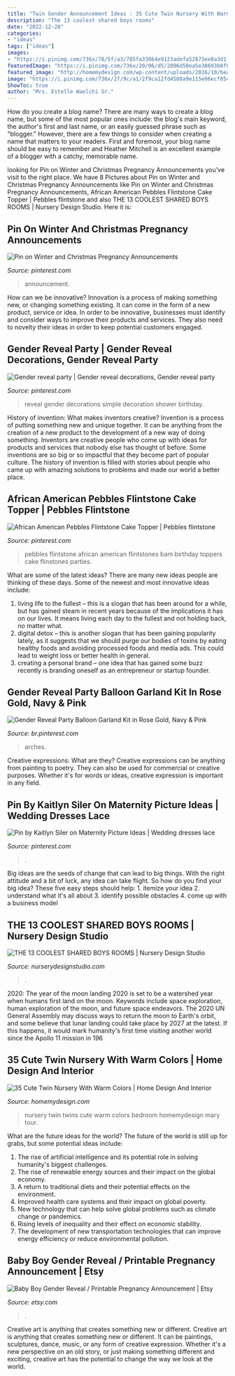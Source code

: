 ```yaml
---
title: "Twin Gender Announcement Ideas : 35 Cute Twin Nursery With Warm Colors"
description: "The 13 coolest shared boys rooms"
date: "2022-12-28"
categories:
- "ideas"
tags: ["ideas"]
images:
- "https://i.pinimg.com/736x/78/5f/a3/785fa33864e9123adefa52873ee8a3d1.jpg"
featuredImage: "https://i.pinimg.com/736x/20/06/d5/2006d50ea5e38693b8f663e2e61716dd.jpg"
featured_image: "http://homemydesign.com/wp-content/uploads/2016/10/beautiful-twin-nursery-designs.jpg"
image: "https://i.pinimg.com/736x/2f/9c/a1/2f9ca12fd4508a9e115e06ecf854febe.jpg"
ShowToc: true
author: "Mrs. Estelle Waelchi Sr."
---
```



How do you create a blog name?
There are many ways to create a blog name, but some of the most popular ones include: the blog's main keyword, the author's first and last name, or an easily guessed phrase such as "blogger." However, there are a few things to consider when creating a name that matters to your readers. First and foremost, your blog name should be easy to remember and Heather Mitchell is an excellent example of a blogger with a catchy, memorable name.

	

		
looking for Pin on Winter and Christmas Pregnancy Announcements you've visit to the right place. We have 8 Pictures about Pin on Winter and Christmas Pregnancy Announcements like Pin on Winter and Christmas Pregnancy Announcements, African American Pebbles Flintstone Cake Topper | Pebbles flintstone and also THE 13 COOLEST SHARED BOYS ROOMS | Nursery Design Studio. Here it is:
		
    
## Pin On Winter And Christmas Pregnancy Announcements

<img loading=lazy src="https://i.pinimg.com/736x/ac/61/d6/ac61d62342955eda2422290b0ea61ee1.jpg" onerror="this.onerror=null;this.src='https://tse2.mm.bing.net/th?id=OIP.w7LUSWPRGScbBA2FmHZlvgHaHa&amp;pid=15.1';" alt="Pin on Winter and Christmas Pregnancy Announcements">

_Source: pinterest.com_

>announcement. 

	

How can we be innovative?
Innovation is a process of making something new, or changing something existing. It can come in the form of a new product, service or idea. In order to be innovative, businesses must identify and consider ways to improve their products and services. They also need to novelty their ideas in order to keep potential customers engaged.

    
## Gender Reveal Party | Gender Reveal Decorations, Gender Reveal Party

<img loading=lazy src="https://i.pinimg.com/736x/78/5f/a3/785fa33864e9123adefa52873ee8a3d1.jpg" onerror="this.onerror=null;this.src='https://tse1.mm.bing.net/th?id=OIP.112LPbEr1h5nWL8AMRq2RwHaJ3&amp;pid=15.1';" alt="Gender reveal party | Gender reveal decorations, Gender reveal party">

_Source: pinterest.com_

>reveal gender decorations simple decoration shower birthday. 

	

History of invention: What makes inventors creative?
Invention is a process of putting something new and unique together. It can be anything from the creation of a new product to the development of a new way of doing something. Inventors are creative people who come up with ideas for products and services that nobody else has thought of before. Some inventions are so big or so impactful that they become part of popular culture. The history of invention is filled with stories about people who came up with amazing solutions to problems and made our world a better place.

    
## African American Pebbles Flintstone Cake Topper | Pebbles Flintstone

<img loading=lazy src="https://i.pinimg.com/736x/20/06/d5/2006d50ea5e38693b8f663e2e61716dd.jpg" onerror="this.onerror=null;this.src='https://tse3.mm.bing.net/th?id=OIP.KLtSCUD93nkgEwv-Hpqh3wHaJ3&amp;pid=15.1';" alt="African American Pebbles Flintstone Cake Topper | Pebbles flintstone">

_Source: pinterest.com_

>pebbles flintstone african american flintstones bam birthday toppers cake flinstones parties. 

	

What are some of the latest ideas?
There are many new ideas people are thinking of these days. Some of the newest and most innovative ideas include: 
1. living life to the fullest – this is a slogan that has been around for a while, but has gained steam in recent years because of the implications it has on our lives. It means living each day to the fullest and not holding back, no matter what. 
2. digital detox – this is another slogan that has been gaining popularity lately, as it suggests that we should purge our bodies of toxins by eating healthy foods and avoiding processed foods and media ads. This could lead to weight loss or better health in general. 
3. creating a personal brand – one idea that has gained some buzz recently is branding oneself as an entrepreneur or startup founder.

    
## Gender Reveal Party Balloon Garland Kit In Rose Gold, Navy &amp; Pink

<img loading=lazy src="https://i.pinimg.com/736x/2f/9c/a1/2f9ca12fd4508a9e115e06ecf854febe.jpg" onerror="this.onerror=null;this.src='https://tse3.mm.bing.net/th?id=OIP.c_Mbraa59iaR_hgnV5KerAHaHa&amp;pid=15.1';" alt="Gender Reveal Party Balloon Garland Kit in Rose Gold, Navy &amp; Pink">

_Source: br.pinterest.com_

>arches. 

	

Creative expressions: What are they?
Creative expressions can be anything from painting to poetry. They can also be used for commercial or creative purposes. Whether it's for words or ideas, creative expression is important in any field.

    
## Pin By Kaitlyn Siler On Maternity Picture Ideas | Wedding Dresses Lace

<img loading=lazy src="https://i.pinimg.com/originals/89/30/4a/89304a0b011c71531133b3fc7e9cbcd0.jpg" onerror="this.onerror=null;this.src='https://tse1.mm.bing.net/th?id=OIP.qBEcDuXDQ22Z_MOF0zT9ewHaLH&amp;pid=15.1';" alt="Pin by Kaitlyn Siler on Maternity Picture Ideas | Wedding dresses lace">

_Source: pinterest.com_

>. 

	

Big ideas are the seeds of change that can lead to big things. With the right attitude and a bit of luck, any idea can take flight. So how do you find your big idea? These five easy steps should help: 1. itemize your idea 2. understand what it's all about 3. identify possible obstacles 4. come up with a business model 
    
## THE 13 COOLEST SHARED BOYS ROOMS | Nursery Design Studio

<img loading=lazy src="https://www.nurserydesignstudio.com/wp-content/uploads/2020/06/shared-boys-rooms-5.png" onerror="this.onerror=null;this.src='https://tse1.mm.bing.net/th?id=OIP.MG_OOXzLg6e5KgDbiNKuEgHaKX&amp;pid=15.1';" alt="THE 13 COOLEST SHARED BOYS ROOMS | Nursery Design Studio">

_Source: nurserydesignstudio.com_

>. 

	

2020: The year of the moon landing
2020 is set to be a watershed year when humans first land on the moon. Keywords include space exploration, human exploration of the moon, and future space endeavors. The 2020 UN General Assembly may discuss ways to return the moon to Earth's orbit, and some believe that lunar landing could take place by 2027 at the latest. If this happens, it would mark humanity's first time visiting another world since the Apollo 11 mission in 196
    
## 35 Cute Twin Nursery With Warm Colors | Home Design And Interior

<img loading=lazy src="http://homemydesign.com/wp-content/uploads/2016/10/beautiful-twin-nursery-designs.jpg" onerror="this.onerror=null;this.src='https://tse2.mm.bing.net/th?id=OIP.iz35_lxl6A8Ymi-wSxxIaAHaLH&amp;pid=15.1';" alt="35 Cute Twin Nursery With Warm Colors | Home Design And Interior">

_Source: homemydesign.com_

>nursery twin twins cute warm colors bedroom homemydesign mary tour. 

	

What are the future ideas for the world?
The future of the world is still up for grabs, but some potential ideas include: 
1. The rise of artificial intelligence and its potential role in solving humanity's biggest challenges. 
2. The rise of renewable energy sources and their impact on the global economy. 
3. A return to traditional diets and their potential effects on the environment. 
4. Improved health care systems and their impact on global poverty. 
5. New technology that can help solve global problems such as climate change or pandemics. 
6. Rising levels of inequality and their effect on economic stability. 
7. The development of new transportation technologies that can improve energy efficiency or reduce environmental pollution.

    
## Baby Boy Gender Reveal / Printable Pregnancy Announcement | Etsy

<img loading=lazy src="https://i.etsystatic.com/10176001/r/il/d633eb/757070299/il_fullxfull.757070299_nvsr.jpg" onerror="this.onerror=null;this.src='https://tse3.mm.bing.net/th?id=OIP.KfZbRxpZhSFPZlbwqCH6bgHaF7&amp;pid=15.1';" alt="Baby Boy Gender Reveal / Printable Pregnancy Announcement | Etsy">

_Source: etsy.com_

>. 

	

Creative art is anything that creates something new or different.
Creative art is anything that creates something new or different. It can be paintings, sculptures, dance, music, or any form of creative expression. Whether it's a new perspective on an old story, or just making something different and exciting, creative art has the potential to change the way we look at the world.


